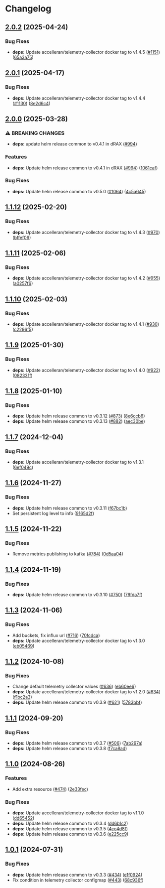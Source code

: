 # Changelog

## [2.0.2](https://github.com/accelleran/helm-charts/compare/telemetry-collector-2.0.1...telemetry-collector-2.0.2) (2025-04-24)


### Bug Fixes

* **deps:** Update accelleran/telemetry-collector docker tag to v1.4.5 ([#1151](https://github.com/accelleran/helm-charts/issues/1151)) ([65a3a75](https://github.com/accelleran/helm-charts/commit/65a3a75d0af8e80429b3335f7b56bd3fa255057f))

## [2.0.1](https://github.com/accelleran/helm-charts/compare/telemetry-collector-2.0.0...telemetry-collector-2.0.1) (2025-04-17)


### Bug Fixes

* **deps:** Update accelleran/telemetry-collector docker tag to v1.4.4 ([#1130](https://github.com/accelleran/helm-charts/issues/1130)) ([8e2d6c4](https://github.com/accelleran/helm-charts/commit/8e2d6c4016a4b1846bbdd2832e006e5fcba94c24))

## [2.0.0](https://github.com/accelleran/helm-charts/compare/telemetry-collector-1.1.12...telemetry-collector-2.0.0) (2025-03-28)


### ⚠ BREAKING CHANGES

* **deps:** update helm release common to v0.4.1 in dRAX ([#994](https://github.com/accelleran/helm-charts/issues/994))

### Features

* **deps:** Update helm release common to v0.4.1 in dRAX ([#994](https://github.com/accelleran/helm-charts/issues/994)) ([1061caf](https://github.com/accelleran/helm-charts/commit/1061caff716b4988667b3f2d11937b89b1ab2b1c))


### Bug Fixes

* **deps:** Update helm release common to v0.5.0 ([#1064](https://github.com/accelleran/helm-charts/issues/1064)) ([4c5a645](https://github.com/accelleran/helm-charts/commit/4c5a645145d14bc528d3d20798091be42d4d6009))

## [1.1.12](https://github.com/accelleran/helm-charts/compare/telemetry-collector-1.1.11...telemetry-collector-1.1.12) (2025-02-20)


### Bug Fixes

* **deps:** Update accelleran/telemetry-collector docker tag to v1.4.3 ([#970](https://github.com/accelleran/helm-charts/issues/970)) ([bffef06](https://github.com/accelleran/helm-charts/commit/bffef0636a5f3cbef6eb5f62b22bf23736b161fc))

## [1.1.11](https://github.com/accelleran/helm-charts/compare/telemetry-collector-1.1.10...telemetry-collector-1.1.11) (2025-02-06)


### Bug Fixes

* **deps:** Update accelleran/telemetry-collector docker tag to v1.4.2 ([#955](https://github.com/accelleran/helm-charts/issues/955)) ([a0257f6](https://github.com/accelleran/helm-charts/commit/a0257f6d61fcb7190c1eb63b5d6b50a98e68992d))

## [1.1.10](https://github.com/accelleran/helm-charts/compare/telemetry-collector-1.1.9...telemetry-collector-1.1.10) (2025-02-03)


### Bug Fixes

* **deps:** Update accelleran/telemetry-collector docker tag to v1.4.1 ([#930](https://github.com/accelleran/helm-charts/issues/930)) ([c2296f5](https://github.com/accelleran/helm-charts/commit/c2296f5ba2965be2f1f8a797f6d4edd62e9eb69f))

## [1.1.9](https://github.com/accelleran/helm-charts/compare/telemetry-collector-1.1.8...telemetry-collector-1.1.9) (2025-01-30)


### Bug Fixes

* **deps:** Update accelleran/telemetry-collector docker tag to v1.4.0 ([#922](https://github.com/accelleran/helm-charts/issues/922)) ([082331f](https://github.com/accelleran/helm-charts/commit/082331f89a210ccfadc035ecc24f03f508f76e84))

## [1.1.8](https://github.com/accelleran/helm-charts/compare/telemetry-collector-1.1.7...telemetry-collector-1.1.8) (2025-01-10)


### Bug Fixes

* **deps:** Update helm release common to v0.3.12 ([#873](https://github.com/accelleran/helm-charts/issues/873)) ([8e6ccb6](https://github.com/accelleran/helm-charts/commit/8e6ccb6e761d66a164ad951e0e2f9118dfcfc9ba))
* **deps:** Update helm release common to v0.3.13 ([#882](https://github.com/accelleran/helm-charts/issues/882)) ([aec30be](https://github.com/accelleran/helm-charts/commit/aec30be5d86f444ad9d65ed18d580ac0c6410166))

## [1.1.7](https://github.com/accelleran/helm-charts/compare/telemetry-collector-1.1.6...telemetry-collector-1.1.7) (2024-12-04)


### Bug Fixes

* **deps:** Update accelleran/telemetry-collector docker tag to v1.3.1 ([6ef049c](https://github.com/accelleran/helm-charts/commit/6ef049c5aeb75c80bb99c997312961213fbc10f2))

## [1.1.6](https://github.com/accelleran/helm-charts/compare/telemetry-collector-1.1.5...telemetry-collector-1.1.6) (2024-11-27)


### Bug Fixes

* **deps:** Update helm release common to v0.3.11 ([f67bc1b](https://github.com/accelleran/helm-charts/commit/f67bc1bd548bbc2b91c6554e2df66f855c3e2120))
* Set persistent log level to info ([9165d2f](https://github.com/accelleran/helm-charts/commit/9165d2f5a0015bfd9644f79c4b3a299ef322f8a1))

## [1.1.5](https://github.com/accelleran/helm-charts/compare/telemetry-collector-1.1.4...telemetry-collector-1.1.5) (2024-11-22)


### Bug Fixes

* Remove metrics publishing to kafka ([#784](https://github.com/accelleran/helm-charts/issues/784)) ([0d5aa04](https://github.com/accelleran/helm-charts/commit/0d5aa04627c300de2f39a4b879a67caf0207cd40))

## [1.1.4](https://github.com/accelleran/helm-charts/compare/telemetry-collector-1.1.3...telemetry-collector-1.1.4) (2024-11-19)


### Bug Fixes

* **deps:** Update helm release common to v0.3.10 ([#750](https://github.com/accelleran/helm-charts/issues/750)) ([76fda7f](https://github.com/accelleran/helm-charts/commit/76fda7fc76c6926b402b49f3348b14a785af92f8))

## [1.1.3](https://github.com/accelleran/helm-charts/compare/telemetry-collector-1.1.2...telemetry-collector-1.1.3) (2024-11-06)


### Bug Fixes

* Add buckets, fix influx url ([#716](https://github.com/accelleran/helm-charts/issues/716)) ([70fcdca](https://github.com/accelleran/helm-charts/commit/70fcdca15e474685ee4f259f32eab2fbaa2e2230))
* **deps:** Update accelleran/telemetry-collector docker tag to v1.3.0 ([eb05469](https://github.com/accelleran/helm-charts/commit/eb0546900e642c56875ce29f846c1ce4be1c1d11))

## [1.1.2](https://github.com/accelleran/helm-charts/compare/telemetry-collector-1.1.1...telemetry-collector-1.1.2) (2024-10-08)


### Bug Fixes

* Change default telemetry collector values ([#636](https://github.com/accelleran/helm-charts/issues/636)) ([eb60ee6](https://github.com/accelleran/helm-charts/commit/eb60ee6143c7380962b1333ec1811a6f945ca852))
* **deps:** Update accelleran/telemetry-collector docker tag to v1.2.0 ([#634](https://github.com/accelleran/helm-charts/issues/634)) ([f1bc2a3](https://github.com/accelleran/helm-charts/commit/f1bc2a35d076adea58956efe11ce11bef8b7c89c))
* **deps:** Update helm release common to v0.3.9 ([#621](https://github.com/accelleran/helm-charts/issues/621)) ([5783bbf](https://github.com/accelleran/helm-charts/commit/5783bbf75b6a5845dfc469d56849e2aae72d1d4c))

## [1.1.1](https://github.com/accelleran/helm-charts/compare/telemetry-collector-1.1.0...telemetry-collector-1.1.1) (2024-09-20)


### Bug Fixes

* **deps:** Update helm release common to v0.3.7 ([#506](https://github.com/accelleran/helm-charts/issues/506)) ([7ab297a](https://github.com/accelleran/helm-charts/commit/7ab297aeebd645f5c00399a04d4e1b159f24859e))
* **deps:** Update helm release common to v0.3.8 ([f7ca8ad](https://github.com/accelleran/helm-charts/commit/f7ca8ad8fd5dd79768da4d8b74aac0cd8eaac590))

## [1.1.0](https://github.com/accelleran/helm-charts/compare/telemetry-collector-1.0.1...telemetry-collector-1.1.0) (2024-08-26)


### Features

* Add extra resource ([#474](https://github.com/accelleran/helm-charts/issues/474)) ([2e33fec](https://github.com/accelleran/helm-charts/commit/2e33fec716543063d6771c1b2809031bacc73c2c))


### Bug Fixes

* **deps:** Update accelleran/telemetry-collector docker tag to v1.1.0 ([dd65452](https://github.com/accelleran/helm-charts/commit/dd6545206b31a52f57a1a9846a030eec67e1487b))
* **deps:** Update helm release common to v0.3.4 ([dd6b1c2](https://github.com/accelleran/helm-charts/commit/dd6b1c2a09a57bd5cc5a322416b2427a6332532b))
* **deps:** Update helm release common to v0.3.5 ([4cc4d8f](https://github.com/accelleran/helm-charts/commit/4cc4d8f1f503620132fede33bbd897df0d270ecb))
* **deps:** Update helm release common to v0.3.6 ([e225cc9](https://github.com/accelleran/helm-charts/commit/e225cc9428bb76a3cb6e54844f1d4058930b7902))

## [1.0.1](https://github.com/accelleran/helm-charts/compare/telemetry-collector-1.0.0...telemetry-collector-1.0.1) (2024-07-31)


### Bug Fixes

* **deps:** Update helm release common to v0.3.3 ([#434](https://github.com/accelleran/helm-charts/issues/434)) ([e1f0924](https://github.com/accelleran/helm-charts/commit/e1f092494a1c2d3deb155e0e89bbb900bc031139))
* Fix condition in telemetry collector configmap ([#443](https://github.com/accelleran/helm-charts/issues/443)) ([68c936f](https://github.com/accelleran/helm-charts/commit/68c936f6a567114df0c5fb490ee80e5da174f06d))
